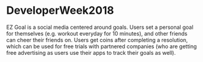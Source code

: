 # DeveloperWeek2018
EZ Goal is a social media centered around goals. Users set a personal goal for themselves (e.g. workout everyday for 10 minutes), and other friends can cheer their friends on. Users get coins after completing a resolution, which can be used for free trials with partnered companies (who are getting free advertising as users use their apps to track their goals as well). 
